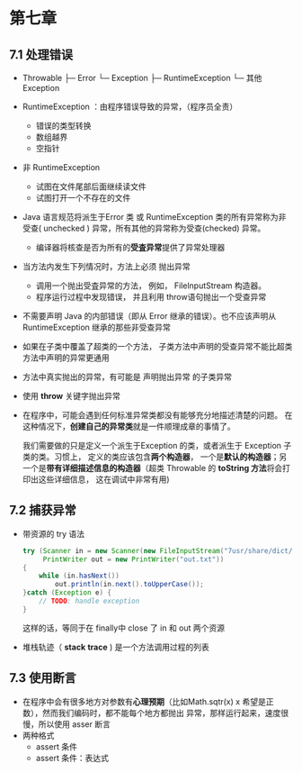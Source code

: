 # 第七章

## 7.1 处理错误

- Throwable
  	├─ Error
	└─ Exception
			├─ RuntimeException
			└─ 其他Exception

- RuntimeException ：由程序错误导致的异常，（程序员全责）

   - 错误的类型转换
   - 数组越界
   - 空指针

- 非 RuntimeException

   - 试图在文件尾部后面继续读文件
   - 试图打开一个不存在的文件

- Java 语言规范将派生于Error 类 或 RuntimeException 类的所有异常称为非受查( unchecked ) 异常，所有其他的异常称为受查(checked) 异常。

   - 编译器将核查是否为所有的**受査异常**提供了异常处理器

- 当方法内发生下列情况时，方法上必须 抛出异常

   - 调用一个抛出受査异常的方法， 例如， FilelnputStream 构造器。
   - 程序运行过程中发现错误， 并且利用 throw语句抛出一个受查异常

- 不需要声明 Java 的内部错误（即从 Error 继承的错误）。也不应该声明从 RuntimeException 继承的那些非受查异常

- 如果在子类中覆盖了超类的一个方法， 子类方法中声明的受查异常不能比超类方法中声明的异常更通用

- 方法中真实抛出的异常，有可能是 声明抛出异常 的子类异常

- 使用 **throw** 关键字抛出异常

- 在程序中，可能会遇到任何标准异常类都没有能够充分地描述清楚的问题。 在这种情况下，**创建自己的异常类**就是一件顺理成章的事情了。

   我们需要做的只是定义一个派生于Exception 的类，或者派生于 Exception 子类的类。习惯上， 定义的类应该包含**两个构造器**， 一个是**默认的构造器**；另一个是**带有详细描述信息的构造器**（超类 Throwable 的 **toString 方法**将会打印出这些详细信息， 这在调试中非常有用)

## 7.2 捕获异常

- 带资源的 try 语法

  ```java
  try (Scanner in = new Scanner(new FileInputStream("7usr/share/dict/words"), "UTF-8");
       PrintWriter out = new PrintWriter("out.txt"))
  {
      while (in.hasNext()) 
          out.println(in.next().toUpperCase());
  }catch (Exception e) {
      // TODO: handle exception
  }
  ```

  这样的话，等同于在 finally中 close 了 in 和 out 两个资源

- 堆栈轨迹（ **stack** **trace** ) 是一个方法调用过程的列表

## 7.3 使用断言

- 在程序中会有很多地方对参数有**心理预期**（比如Math.sqtr(x) x 希望是正数），然而我们编码时，都不能每个地方都抛出 异常，那样运行起来，速度很慢，所以使用 asser 断言
- 两种格式
  - assert 条件
  - assert 条件：表达式